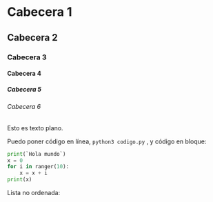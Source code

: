 # Cabecera 1 

## Cabecera 2

### Cabecera 3

#### Cabecera 4

##### Cabecera 5

###### Cabecera 6

Esto es texto plano.

Puedo poner código en línea, `python3 codigo.py` , y código en bloque:

```python
print(`Hola mundo`)
x = 0
for i in ranger(10):
    x = x + i 
print(x)
```

 Lista no ordenada:
